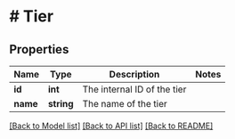 # # Tier

## Properties

Name | Type | Description | Notes
------------ | ------------- | ------------- | -------------
**id** | **int** | The internal ID of the tier | 
**name** | **string** | The name of the tier | 

[[Back to Model list]](../../README.md#documentation-for-models) [[Back to API list]](../../README.md#documentation-for-api-endpoints) [[Back to README]](../../README.md)


